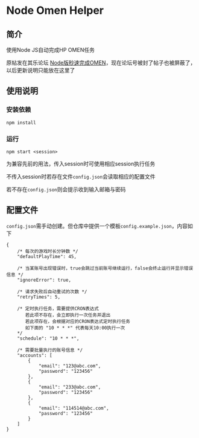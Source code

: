 # Node Omen Helper
## 简介
使用Node JS自动完成HP OMEN任务

原帖发在其乐论坛 [Node版秒速完成OMEN](https://keylol.com/t718593-1-1)，现在论坛号被封了帖子也被屏蔽了，以后更新说明只能放在这里了

## 使用说明
### 安装依赖
```
npm install
```
### 运行
```
npm start <session>
```
为兼容先前的用法，传入session时可使用相应session执行任务

不传入session时若存在文件`config.json`会读取相应的配置文件

若不存在`config.json`则会提示收到输入邮箱与密码
## 配置文件
`config.json`需手动创建。但仓库中提供一个模板`config.example.json`，内容如下
```JSONC
{
    /* 每次的游戏时长分钟数 */
    "defaultPlayTime": 45,   

    /* 当某账号出现错误时，true会跳过当前账号继续运行，false会终止运行并显示错误信息 */   
    "ignoreError": true,

    /* 请求失败后自动重试的次数 */
    "retryTimes": 5,

    /* 定时执行任务，需要提供CRON表达式
       若此项不存在，会立即执行一次任务并退出
       若此项存在，会根据对应的CRON表达式定时执行任务 
       如下面的 "10 * * *" 代表每天10:00执行一次
    */
    "schedule": "10 * * *",

    /* 需要批量执行的账号信息 */
    "accounts": [
        {
            "email": "123@abc.com",
            "password": "123456"
        },
        {
            "email": "233@abc.com",
            "password": "123456"
        },
        {
            "email": "114514@abc.com",
            "password": "123456"
        }
    ]
}
```